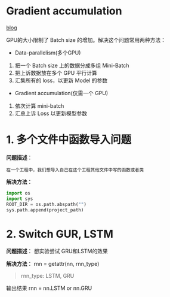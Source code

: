 # Gradient accumulation
[blog](https://towardsdatascience.com/how-to-break-gpu-memory-boundaries-even-with-large-batch-sizes-7a9c27a400ce)

GPU的大小限制了 Batch size 的增加。解决这个问题常用两种方法：
- Data-parallelism(多个GPU)
1. 把一个 Batch size 上的数据分成多组 Mini-Batch
2. 把上诉数据放在多个 GPU 平行计算
3. 汇集所有的 loss，以更新 Model 的参数

- Gradient accumulation(仅需一个 GPU)
1. 依次计算 mini-batch
2. 汇总上诉 Loss 以更新模型参数



# 1. 多个文件中函数导入问题
**问题描述**：
    
    在一个工程中，我们想导入自己在这个工程其他文件中写的函数或者类

**解决方法**：

```python
import os
import sys
ROOT_DIR = os.path.abspath("")
sys.path.append(project_path)


```

# 2. Switch GUR, LSTM
**问题描述**：
想实验尝试 GRU和LSTM的效果

**解决方法**：
rnn = getattr(nn, rnn_type)

> rnn_type: LSTM, GRU

输出结果
rnn = nn.LSTM or  nn.GRU